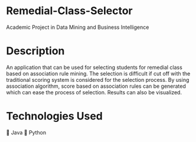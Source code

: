 # Remedial-Class-Selector
Academic Project in Data Mining and Business Intelligence

# Description
An application that can be used for selecting students for remedial class based on association rule
mining. The selection is difficult if cut off with the traditional scoring system is considered for the selection
process. By using association algorithm, score based on association rules can be generated which can
ease the process of selection. Results can also be visualized.

# Technologies Used
 Java
 Python
